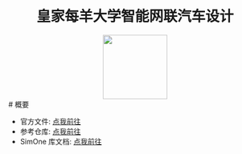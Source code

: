 
# <div align='center'>皇家每羊大学智能网联汽车设计</div>
<div align='center'><img src="https://img.picui.cn/free/2024/10/10/67072b9b2bec8.png" height="128px"></div>
# 概要

- 官方文件: [点我前往](http://www.gcxl.edu.cn/new/res/20230630/IntelligentInternet.pdf)
- 参考仓库: [点我前往](https://github.com/bixinian/Simone-competition/tree/main)
- SimOne 库文档: [点我前往](https://simone-docs.51sim.com/)


